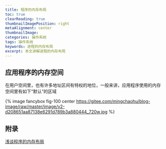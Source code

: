 ```yaml
---
title: 程序的内存布局
toc: true
clearReading: true
thumbnailImagePosition: right
metaAlignment: center
thumbnailImage:
categories: 操作系统
tags: 操作系统
keywords: 进程的内存布局
excerpt: 本文讲解进程的内存布局
---
```


## 应用程序的内存空间
在用户空间里，也有许多地址区间有特权的地位，一般来讲，应用程序使用的内存空间里有如下“默认”的区域

{% image fancybox fig-100  center https://gitee.com/mingchaohu/blog-image/raw/master/image/v2-d208651aa87138e6291d789b3a880444_720w.jpg %}


## 附录

[浅谈程序的内存布局](https://zhuanlan.zhihu.com/p/77122692)
